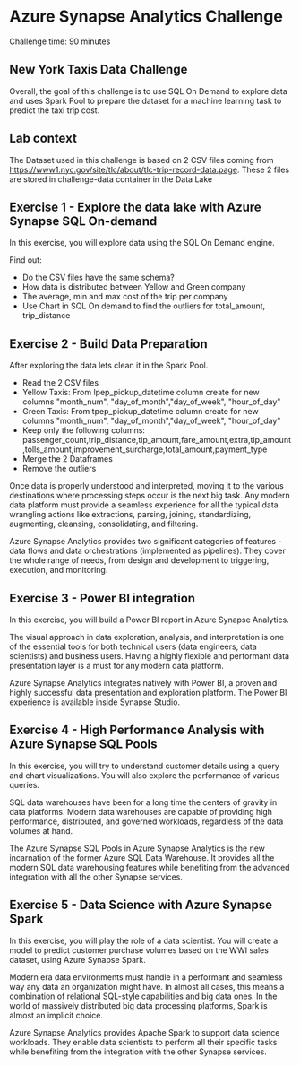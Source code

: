 # Azure Synapse Analytics Challenge

Challenge time: 90 minutes

## New York Taxis Data Challenge

Overall, the goal of this challenge is to use SQL On Demand to explore data and uses Spark Pool to prepare the dataset for a machine learning task to predict the taxi trip cost.

## Lab context

The Dataset used in this challenge is based on 2 CSV files coming from https://www1.nyc.gov/site/tlc/about/tlc-trip-record-data.page. These 2 files are stored in challenge-data container in the Data Lake

## Exercise 1 - Explore the data lake with Azure Synapse SQL On-demand 

In this exercise, you will explore data using the SQL On Demand engine.

Find out:
* Do the CSV files have the same schema?
* How data is distributed between Yellow and Green company
* The average, min and max cost of the trip per company
* Use Chart in SQL On demand to find the outliers for total_amount, trip_distance

## Exercise 2 - Build Data Preparation

After exploring the data lets clean it in the Spark Pool.
* Read the 2 CSV files
* Yellow Taxis: From lpep_pickup_datetime column create for new columns "month_num", "day_of_month","day_of_week", "hour_of_day"
* Green Taxis: From tpep_pickup_datetime column create for new columns "month_num", "day_of_month","day_of_week", "hour_of_day"
* Keep only the following columns:
passenger_count,trip_distance,tip_amount,fare_amount,extra,tip_amount,tolls_amount,improvement_surcharge,total_amount,payment_type
* Merge the 2 Dataframes
* Remove the outliers

Once data is properly understood and interpreted, moving it to the various destinations where processing steps occur is the next big task. Any modern data platform must provide a seamless experience for all the typical data wrangling actions like extractions, parsing, joining, standardizing, augmenting, cleansing, consolidating, and filtering.

Azure Synapse Analytics provides two significant categories of features - data flows and data orchestrations (implemented as pipelines). They cover the whole range of needs, from design and development to triggering, execution, and monitoring.

## Exercise 3 - Power BI integration

In this exercise, you will build a Power BI report in Azure Synapse Analytics.

The visual approach in data exploration, analysis, and interpretation is one of the essential tools for both technical users (data engineers, data scientists) and business users. Having a highly flexible and performant data presentation layer is a must for any modern data platform.

Azure Synapse Analytics integrates natively with Power BI, a proven and highly successful data presentation and exploration platform. The Power BI experience is available inside Synapse Studio.

## Exercise 4 - High Performance Analysis with Azure Synapse SQL Pools

In this exercise, you will try to understand customer details using a query and chart visualizations. You will also explore the performance of various queries.

SQL data warehouses have been for a long time the centers of gravity in data platforms. Modern data warehouses are capable of providing high performance, distributed, and governed workloads, regardless of the data volumes at hand.

The Azure Synapse SQL Pools in Azure Synapse Analytics is the new incarnation of the former Azure SQL Data Warehouse. It provides all the modern SQL data warehousing features while benefiting from the advanced integration with all the other Synapse services.

## Exercise 5 - Data Science with Azure Synapse Spark

In this exercise, you will play the role of a data scientist. You will create a model to predict customer purchase volumes based on the WWI sales dataset, using Azure Synapse Spark.

Modern era data environments must handle in a performant and seamless way any data an organization might have. In almost all cases, this means a combination of relational SQL-style capabilities and big data ones. In the world of massively distributed big data processing platforms, Spark is almost an implicit choice.

Azure Synapse Analytics provides Apache Spark to support data science workloads. They enable data scientists to perform all their specific tasks while benefiting from the integration with the other Synapse services.
